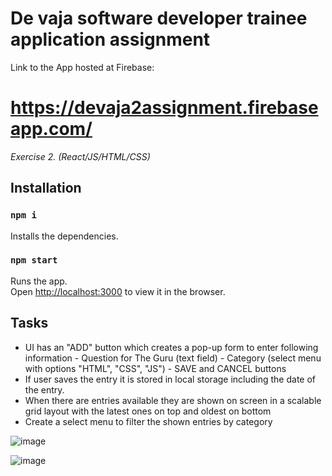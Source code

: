 # De vaja software developer trainee application assignment

Link to the App hosted at Firebase:

# https://devaja2assignment.firebaseapp.com/

_Exercise 2. (React/JS/HTML/CSS)_

## Installation

### `npm i`

Installs the dependencies.

### `npm start`

Runs the app.<br />
Open [http://localhost:3000](http://localhost:3000) to view it in the browser.

## Tasks

- UI has an "ADD" button which creates a pop-up form to enter following
  information - Question for The Guru (text field) - Category (select menu with options "HTML", "CSS", "JS") - SAVE and CANCEL buttons
- If user saves the entry it is stored in local storage including the date of the entry.
- When there are entries available they are shown on screen in a scalable grid
  layout with the latest ones on top and oldest on bottom
- Create a select menu to filter the shown entries by category

![image](https://user-images.githubusercontent.com/55087458/86115253-5b8cab00-bad4-11ea-8cb0-24a67ebd5019.png)

![image](https://user-images.githubusercontent.com/55087458/86116063-7d3a6200-bad5-11ea-9d33-d4c766650da9.png)

